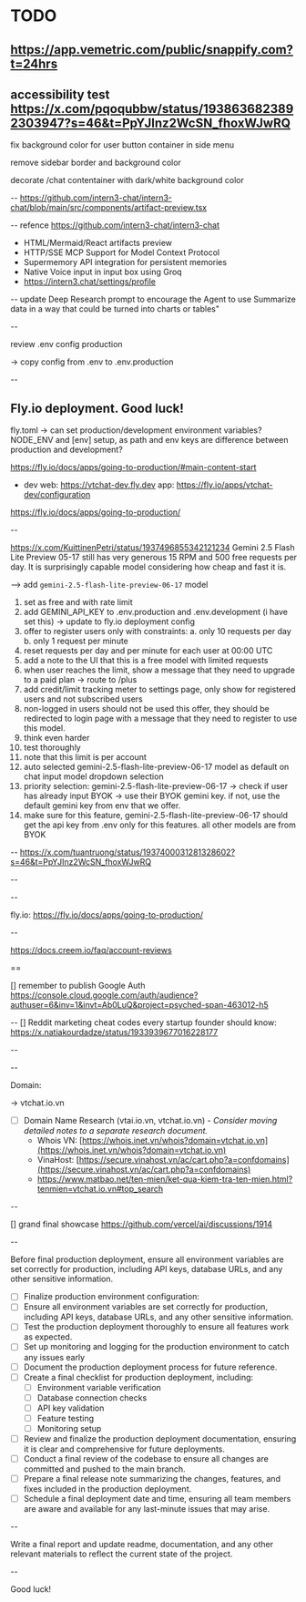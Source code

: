 # TODO

https://app.vemetric.com/public/snappify.com?t=24hrs
--
accessibility test https://x.com/pqoqubbw/status/1938636823892303947?s=46&t=PpYJInz2WcSN_fhoxWJwRQ
--
fix background color for user button container in side menu

remove sidebar border and background color

decorate /chat contentainer with dark/white background color

--
https://github.com/intern3-chat/intern3-chat/blob/main/src/components/artifact-preview.tsx

--
refence https://github.com/intern3-chat/intern3-chat

+ HTML/Mermaid/React artifacts preview
+ HTTP/SSE MCP Support for Model Context Protocol
+ Supermemory API integration for persistent memories
+ Native Voice input in input box using Groq
+ https://intern3.chat/settings/profile

--
update Deep Research prompt to encourage the Agent to use Summarize data in a way that could be turned into charts or tables"

--

review .env config production

-> copy config from .env to .env.production

--
## Fly.io deployment. Good luck!

fly.toml -> can set production/development environment variables? NODE_ENV and [env] setup, as path and env keys are difference between production and development?

https://fly.io/docs/apps/going-to-production/#main-content-start

+ dev
web: https://vtchat-dev.fly.dev
app: https://fly.io/apps/vtchat-dev/configuration

https://fly.io/docs/apps/going-to-production/

--

https://x.com/KuittinenPetri/status/1937496855342121234
Gemini 2.5 Flash Lite Preview 05-17 still has very generous 15 RPM and 500 free requests per day. It is surprisingly capable model considering how cheap and fast it is.

--> add `gemini-2.5-flash-lite-preview-06-17` model

1. set as free and with rate limit
2. add GEMINI_API_KEY to .env.production and .env.development (i have set this) -> update to fly.io deployment config
3. offer to register users only with constraints:
a. only 10 requests per day
b. only 1 request per minute
4. reset requests per day and per minute for each user at 00:00 UTC
5. add a note to the UI that this is a free model with limited requests
6. when user reaches the limit, show a message that they need to upgrade to a paid plan -> route to /plus
7. add credit/limit tracking meter to settings page, only show for registered users and not subscribed users
8. non-logged in users should not be used this offer, they should be redirected to login page with a message that they need to register to use this model.
9. think even harder
10. test thoroughly
11. note that this limit is per account
12. auto selected gemini-2.5-flash-lite-preview-06-17 model as default on chat input model dropdown selection
13. priority selection: gemini-2.5-flash-lite-preview-06-17 -> check if user has already input BYOK -> use their BYOK gemini key. if not, use the default gemini key from env that we offer.
14. make sure for this feature, gemini-2.5-flash-lite-preview-06-17 should get the api key from .env only for this features. all other models are from BYOK

--
https://x.com/tuantruong/status/1937400031281328602?s=46&t=PpYJInz2WcSN_fhoxWJwRQ

--

--

fly.io: https://fly.io/docs/apps/going-to-production/

--

<https://docs.creem.io/faq/account-reviews>

==

[]
remember to publish Google Auth
<https://console.cloud.google.com/auth/audience?authuser=6&inv=1&invt=Ab0LuQ&project=psyched-span-463012-h5>

--
[] Reddit marketing cheat codes every startup founder should know: <https://x.natiakourdadze/status/1933939677016228177>

--

--

Domain:

-> vtchat.io.vn

- [ ] Domain Name Research (vtai.io.vn, vtchat.io.vn) - _Consider moving detailed notes to a separate research document._
    - Whois VN: [https://whois.inet.vn/whois?domain=vtchat.io.vn](https://whois.inet.vn/whois?domain=vtchat.io.vn)
    - VinaHost: [https://secure.vinahost.vn/ac/cart.php?a=confdomains](https://secure.vinahost.vn/ac/cart.php?a=confdomains)
    - <https://www.matbao.net/ten-mien/ket-qua-kiem-tra-ten-mien.html?tenmien=vtchat.io.vn#top_search>

--

[] grand final showcase <https://github.com/vercel/ai/discussions/1914>

--

Before final production deployment, ensure all environment variables are set correctly for production, including API keys, database URLs, and any other sensitive information.

- [ ] Finalize production environment configuration:
- [ ] Ensure all environment variables are set correctly for production, including API keys, database URLs, and any other sensitive information.
- [ ] Test the production deployment thoroughly to ensure all features work as expected.
- [ ] Set up monitoring and logging for the production environment to catch any issues early
- [ ] Document the production deployment process for future reference.
- [ ] Create a final checklist for production deployment, including:
    - [ ] Environment variable verification
    - [ ] Database connection checks
    - [ ] API key validation
    - [ ] Feature testing
    - [ ] Monitoring setup
- [ ] Review and finalize the production deployment documentation, ensuring it is clear and comprehensive for future deployments.
- [ ] Conduct a final review of the codebase to ensure all changes are committed and pushed to the main branch.
- [ ] Prepare a final release note summarizing the changes, features, and fixes included in the production deployment.
- [ ] Schedule a final deployment date and time, ensuring all team members are aware and available for any last-minute issues that may arise.

--

Write a final report and update readme, documentation, and any other relevant materials to reflect the current state of the project.

--

Good luck!
